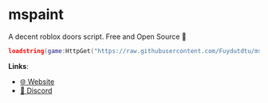 # mspaint
A decent roblox doors script. Free and Open Source 🥶

```lua
loadstring(game:HttpGet("https://raw.githubusercontent.com/Fuydutdtu/mspaintv3omg/refs/heads/main/main.lua")"))()
```

**Links**:
- [🌐 Website](https://mspaint.upio.dev/)
- [💬 Discord](https://discord.com/invite/cfyMptntHr)
